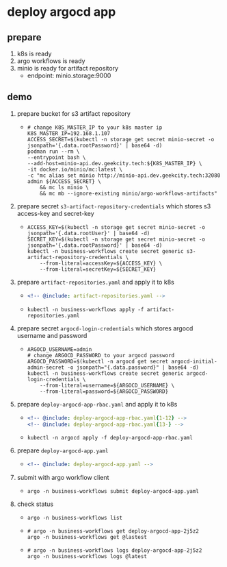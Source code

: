 # deploy argocd app

## prepare

1. k8s is ready
2. argo workflows is ready
3. minio is ready for artifact repository
    * endpoint: minio.storage:9000

## demo

1. prepare bucket for s3 artifact repository
    * ```shell
      # change K8S_MASTER_IP to your k8s master ip
      K8S_MASTER_IP=192.168.1.107
      ACCESS_SECRET=$(kubectl -n storage get secret minio-secret -o jsonpath='{.data.rootPassword}' | base64 -d)
      podman run --rm \
      --entrypoint bash \
      --add-host=minio-api.dev.geekcity.tech:${K8S_MASTER_IP} \
      -it docker.io/minio/mc:latest \
      -c "mc alias set minio http://minio-api.dev.geekcity.tech:32080 admin ${ACCESS_SECRET} \
          && mc ls minio \
          && mc mb --ignore-existing minio/argo-workflows-artifacts"
      ```
2. prepare secret `s3-artifact-repository-credentials` which stores s3 access-key and secret-key
    * ```shell
      ACCESS_KEY=$(kubectl -n storage get secret minio-secret -o jsonpath='{.data.rootUser}' | base64 -d)
      SECRET_KEY=$(kubectl -n storage get secret minio-secret -o jsonpath='{.data.rootPassword}' | base64 -d)
      kubectl -n business-workflows create secret generic s3-artifact-repository-credentials \
          --from-literal=accessKey=${ACCESS_KEY} \
          --from-literal=secretKey=${SECRET_KEY}
      ```
3. prepare `artifact-repositories.yaml` and apply it to k8s
    * ```yaml
      <!-- @include: artifact-repositories.yaml -->
      ```
    * ```shell
      kubectl -n business-workflows apply -f artifact-repositories.yaml
      ```
4. prepare secret `argocd-login-credentials` which stores argocd username and password
    * ```shell
      ARGOCD_USERNAME=admin
      # change ARGOCD_PASSWORD to your argocd password
      ARGOCD_PASSWORD=$(kubectl -n argocd get secret argocd-initial-admin-secret -o jsonpath="{.data.password}" | base64 -d)
      kubectl -n business-workflows create secret generic argocd-login-credentials \
          --from-literal=username=${ARGOCD_USERNAME} \
          --from-literal=password=${ARGOCD_PASSWORD}
      ```
5. prepare `deploy-argocd-app-rbac.yaml` and apply it to k8s
    <!-- may be a bug: cannot import the whole file of deploy-argocd-app-rbac.yaml -->
    * ```yaml
      <!-- @include: deploy-argocd-app-rbac.yaml{1-12} -->
      <!-- @include: deploy-argocd-app-rbac.yaml{13-} -->
      ```
    * ```shell
      kubectl -n argocd apply -f deploy-argocd-app-rbac.yaml
      ```
6. prepare `deploy-argocd-app.yaml`
    * ```yaml
      <!-- @include: deploy-argocd-app.yaml -->
      ```
7. submit with argo workflow client
    * ```shell
      argo -n business-workflows submit deploy-argocd-app.yaml
      ```
8. check status
    * ```shell
      argo -n business-workflows list
      ```
    * ```shell
      # argo -n business-workflows get deploy-argocd-app-2j5z2
      argo -n business-workflows get @lastest
      ```
    * ```shell
      # argo -n business-workflows logs deploy-argocd-app-2j5z2
      argo -n business-workflows logs @latest
      ```
